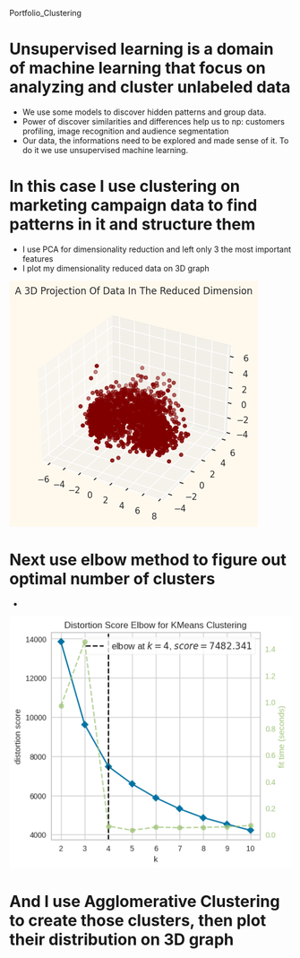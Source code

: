  Portfolio_Clustering

# Unsupervised learning is a domain of machine learning that focus on analyzing and cluster unlabeled data
* We use some models to discover hidden patterns and group data.
* Power of discover similarities and differences help us to np: customers profiling, image recognition and audience segmentation
* Our data, the informations need to be explored and made sense of it. To do it we use unsupervised machine learning.

# In this case I use clustering on marketing campaign data to find patterns in it and structure them
* I use PCA for dimensionality reduction and left only 3 the most important features
* I plot my dimensionality reduced data on 3D graph

![](https://github.com/JakubTabor/Portfolio_Clustering/blob/main/Images/3D_data_projection.png)

# Next use elbow method to figure out optimal number of clusters
* 

![](https://github.com/JakubTabor/Portfolio_Clustering/blob/main/Images/elbow_method.png)

# And I use Agglomerative Clustering to create those clusters, then plot their distribution on 3D graph

![]()
